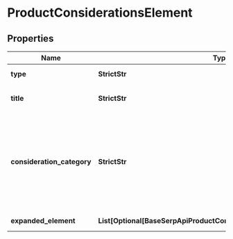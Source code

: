 # ProductConsiderationsElement


## Properties

| Name | Type | Description | Notes |
|------------ | ------------- | ------------- | -------------|
**type** | **StrictStr** | type of element |[optional]|
**title** | **StrictStr** | title of a given link element |[optional]|
**consideration_category** | **StrictStr** | category of the consideration element<br>the category is indicated just above the title fo the consideration element |[optional]|
**expanded_element** | **List[Optional[BaseSerpApiProductConsiderationExpandedElementItem]]** | expanded element |[optional]|